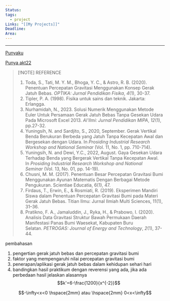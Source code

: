 ```yaml
---
Status: 
tags:
  - project
Links: "[[My Projects]]"
Deadline: 
Area:
---
```

---
[Punyaku](https://drive.google.com/drive/folders/1vi2jFx5av1kXOA-7HZQU3nO4bUKSzNJy)

[Punya akt22](https://drive.google.com/drive/folders/1EMtUyoV86TAGhQdoVaHXEoZVBOFGzg-8)

> [!NOTE] REFERENCE
> 1. Toda, S., Tati, M. Y. M., Bhoga, Y. C., & Astro, R. B. (2020). Penentuan Percepatan Gravitasi Menggunakan Konsep Gerak Jatuh Bebas. _OPTIKA: Jurnal Pendidikan Fisika_, _4_(1), 30-37.
> 2. Tipler, P. A. (1998). Fisika untuk sains dan teknik. Jakarta: Erlangga.
> 3. Nurhamidah, N., 2023. Solusi Numerik Menggunakan Metode Euler Untuk Persamaan Gerak Jatuh Bebas Tanpa Gesekan Udara Pada Microsoft Excel 2013. _Al'Ilmi: Jurnal Pendidikan MIPA_, _12_(1), pp.27-32.
> 4. Yuningsih, N. and Sardjito, S., 2020, September. Gerak Vertikal Benda Berukuran Berbeda yang Jatuh Tanpa Kecepatan Awal dan Bergesekan dengan Udara. In _Prosiding Industrial Research Workshop and National Seminar_ (Vol. 11, No. 1, pp. 710-714).
> 5. Yuningsih, N. and Dewi, Y.C., 2022, August. Gaya Gesekan Udara Terhadap Benda yang Bergerak Vertikal Tanpa Kecepatan Awal. In _Prosiding Industrial Research Workshop and National Seminar_ (Vol. 13, No. 01, pp. 14-19).
> 6. Chusni, M. M. (2017). Penentuan Besar Percepatan Gravitasi Bumi Menggunakan Ayunan Matematis Dengan Berbagai Metode Pengukuran. Scientiae Educatia, 6(1), 47.
> 7. Firdaus, T., Erwin, E., & Rosmiati, R. (2019). Eksperimen Mandiri Siswa dalam Penentuan Percepatan Gravitasi Bumi pada Materi Gerak Jatuh Bebas. Titian Ilmu: Jurnal Ilmiah Multi Sciences, 11(1), 31–36.
> 8. Pratikno, F. A., Jamaluddin, J., Ryka, H., & Prabowo, I. (2020). Analisis Data Gravitasi Struktur Bawah Permukaan Daerah Manifestasi Panas Bumi Waesekat, Kabupaten Buru Selatan. _PETROGAS: Journal of Energy and Technology_, _2_(1), 37-44.

pembahasan
1. pengertian gerak jatuh bebas dan percepatan gravitasi bumi
2. faktor yang mempengaruhi nilai percepatan gravitasi bumi
3. penerapan/aplikasi gerak jatuh bebas dalam kehidupan sehari hari
4. bandingkan hasil praktikum dengan reverensi yang ada, jika ada perbedaan hasil jelaskan alasannya
$$k'=6-\frac{1200}{x^{-2}}$$

$$-\infty<x<0 \hspace{2mm} atau \hspace{2mm} 0<x<\infty$$
